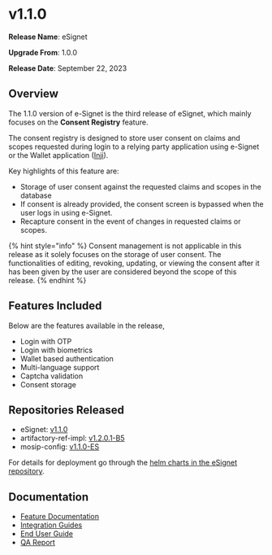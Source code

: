 # v1.1.0

**Release Name**: eSignet

**Upgrade From**: 1.0.0

**Release Date**: September 22, 2023

## Overview

The 1.1.0 version of e-Signet is the third release of eSignet, which mainly focuses on the **Consent Registry** feature.

The consent registry is designed to store user consent on claims and scopes requested during login to a relying party application using e-Signet or the Wallet application ([Inji](https://docs.mosip.io/inji/)).

Key highlights of this feature are:

* Storage of user consent against the requested claims and scopes in the database
* If consent is already provided, the consent screen is bypassed when the user logs in using e-Signet.
* Recapture consent in the event of changes in requested claims or scopes.

{% hint style="info" %}
Consent management is not applicable in this release as it solely focuses on the storage of user consent. The functionalities of editing, revoking, updating, or viewing the consent after it has been given by the user are considered beyond the scope of this release.
{% endhint %}

## Features Included

Below are the features available in the release,

* Login with OTP
* Login with biometrics
* Wallet based authentication
* Multi-language support
* Captcha validation
* Consent storage

## Repositories Released

* eSignet: [v1.1.0](https://github.com/mosip/esignet/tree/v1.1.0)
* artifactory-ref-impl: [v1.2.0.1-B5](https://github.com/mosip/artifactory-ref-impl/tree/v1.2.0.1-B5)
* mosip-config: [v1.1.0-ES](https://github.com/mosip/mosip-config/releases/tag/v1.1.0-ES)

For details for deployment go through the [helm charts in the eSignet repository](https://github.com/mosip/esignet/tree/v1.1.0/helm).

## Documentation

* [Feature Documentation](../../overview/features/)
* [Integration Guides](../../integration/)
* [End User Guide](../../end-user-guide/)
* [QA Report](test-report/)
